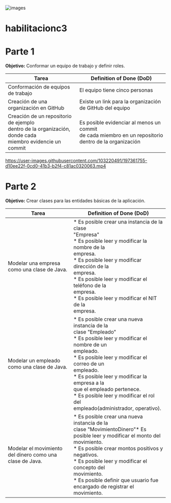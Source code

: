 ![images](https://user-images.githubusercontent.com/103220491/196838077-b0aaa669-576c-4585-ada6-54bd607880eb.png)

# habilitacionc3

 # Parte 1
 **Objetivo:** Conformar un equipo de trabajo y definir roles.

| Tarea                                                                                                           | Definition of Done (DoD)                                                                                       |
|-----------------------------------------------------------------------------------------------------------------|----------------------------------------------------------------------------------------------------------------|
| Conformación de equipos de trabajo                                                                              | El equipo tiene cinco personas                                                                                 |
| Creación de una organización en GitHub                                                                          | Existe un link para la organización de GitHub del equipo                                                       |
| Creación de un repositorio de ejemplo<br/>dentro de la organización, donde cada<br/>miembro evidencie un commit | Es posible evidenciar al menos un commit<br/> de cada miembro en un repositorio<br/> dentro de la organización |

https://user-images.githubusercontent.com/103220491/197361755-d10ee22f-0cd0-41b3-b2f4-c81ac0320063.mp4

# Parte 2
**Objetivo:** Crear clases para las entidades básicas de la aplicación.

| Tarea                                                    | Definition of Done (DoD)                                                                                                                                                                                                                                                                                                                                                     |
|----------------------------------------------------------|------------------------------------------------------------------------------------------------------------------------------------------------------------------------------------------------------------------------------------------------------------------------------------------------------------------------------------------------------------------------------|
| Modelar una empresa como una clase de Java.              | * Es posible crear una instancia de la clase<br/> "Empresa"<br/>* Es posible leer y modificar la nombre de la<br/> empresa.<br/>* Es posible leer y modificar dirección de la<br/> empresa.<br/>* Es posible leer y modificar el teléfono de la<br/> empresa.<br/>* Es posible leer y modificar el NIT de la<br/> empresa.                                                   |
| Modelar un empleado como una clase de Java.              | * Es posible crear una nueva instancia de la<br/> clase "Empleado"<br/>* Es posible leer y modificar el nombre de un<br/> empleado.<br/>* Es posible leer y modificar el correo de un<br/> empleado.<br/>* Es posible leer y modificar la empresa a la<br/> que el empleado pertenece.<br/>* Es posible leer y modificar el rol del<br/> empleado(administrador, operativo). |
| Modelar el movimiento del dinero como una clase de Java. | * Es posible crear una nueva instancia de la<br/> clase "MovimientoDinero"* Es posible leer y modificar el monto del<br/> movimiento.<br/>* Es posible crear montos positivos y<br/> negativos.<br/>* Es posible leer y modificar el concepto del<br/> movimiento.<br/> * Es posible definir que usuario fue<br/> encargado de registrar el movimiento.                      |